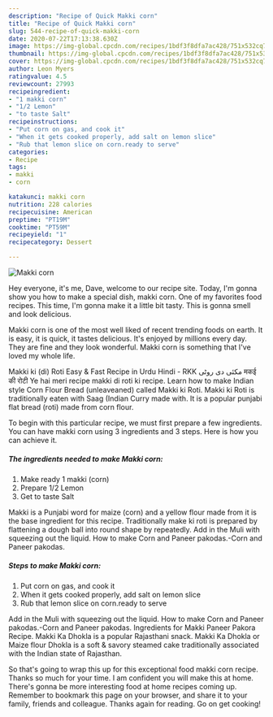 ```yaml
---
description: "Recipe of Quick Makki corn"
title: "Recipe of Quick Makki corn"
slug: 544-recipe-of-quick-makki-corn
date: 2020-07-22T17:13:38.630Z
image: https://img-global.cpcdn.com/recipes/1bdf3f8dfa7ac428/751x532cq70/makki-corn-recipe-main-photo.jpg
thumbnail: https://img-global.cpcdn.com/recipes/1bdf3f8dfa7ac428/751x532cq70/makki-corn-recipe-main-photo.jpg
cover: https://img-global.cpcdn.com/recipes/1bdf3f8dfa7ac428/751x532cq70/makki-corn-recipe-main-photo.jpg
author: Leon Myers
ratingvalue: 4.5
reviewcount: 27993
recipeingredient:
- "1 makki corn"
- "1/2 Lemon"
- "to taste Salt"
recipeinstructions:
- "Put corn on gas, and cook it"
- "When it gets cooked properly, add salt on lemon slice"
- "Rub that lemon slice on corn.ready to serve"
categories:
- Recipe
tags:
- makki
- corn

katakunci: makki corn 
nutrition: 228 calories
recipecuisine: American
preptime: "PT19M"
cooktime: "PT59M"
recipeyield: "1"
recipecategory: Dessert

---
```



![Makki corn](https://img-global.cpcdn.com/recipes/1bdf3f8dfa7ac428/751x532cq70/makki-corn-recipe-main-photo.jpg)

Hey everyone, it's me, Dave, welcome to our recipe site. Today, I'm gonna show you how to make a special dish, makki corn. One of my favorites food recipes. This time, I'm gonna make it a little bit tasty. This is gonna smell and look delicious.

Makki corn is one of the most well liked of recent trending foods on earth. It is easy, it is quick, it tastes delicious. It's enjoyed by millions every day. They are fine and they look wonderful. Makki corn is something that I've loved my whole life.

Makki ki (di) Roti Easy &amp; Fast Recipe in Urdu Hindi - RKK مکئی دی روٹی मकई की रोटी Ye hai meri recipe makki di roti ki recipe. Learn how to make Indian style Corn Flour Bread (unleaveaned) called Makki ki Roti. Makki ki Roti is traditionally eaten with Saag (Indian Curry made with. It is a popular punjabi flat bread (roti) made from corn flour.


To begin with this particular recipe, we must first prepare a few ingredients. You can have makki corn using 3 ingredients and 3 steps. Here is how you can achieve it.

<!--inarticleads1-->

##### The ingredients needed to make Makki corn:

1. Make ready 1 makki (corn)
1. Prepare 1/2 Lemon
1. Get to taste Salt


Makki is a Punjabi word for maize (corn) and a yellow flour made from it is the base ingredient for this recipe. Traditionally make ki roti is prepared by flattening a dough ball into round shape by repeatedly. Add in the Muli with squeezing out the liquid. How to make Corn and Paneer pakodas.-Corn and Paneer pakodas. 

<!--inarticleads2-->

##### Steps to make Makki corn:

1. Put corn on gas, and cook it
1. When it gets cooked properly, add salt on lemon slice
1. Rub that lemon slice on corn.ready to serve


Add in the Muli with squeezing out the liquid. How to make Corn and Paneer pakodas.-Corn and Paneer pakodas. Ingredients for Makki Paneer Pakora Recipe. Makki Ka Dhokla is a popular Rajasthani snack. Makki Ka Dhokla or Maize flour Dhokla is a soft &amp; savory steamed cake traditionally associated with the Indian state of Rajasthan. 

So that's going to wrap this up for this exceptional food makki corn recipe. Thanks so much for your time. I am confident you will make this at home. There's gonna be more interesting food at home recipes coming up. Remember to bookmark this page on your browser, and share it to your family, friends and colleague. Thanks again for reading. Go on get cooking!
